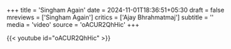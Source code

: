+++
title = 'Singham Again'
date = 2024-11-01T18:36:51+05:30
draft = false
mreviews = ['Singham Again']
critics = ['Ajay Bhrahmatmaj']
subtitle = ''
media = 'video'
source = 'oACUR2QhHic'
+++

{{< youtube id="oACUR2QhHic" >}}
